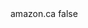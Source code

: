 <?xml version="1.0" encoding="UTF-8"?>
<CustomMetadata xmlns="http://soap.sforce.com/2006/04/metadata">
    <label>amazon.ca</label>
    <protected>false</protected>
</CustomMetadata>
